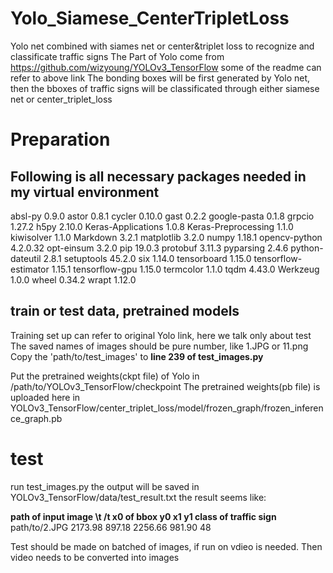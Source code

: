 # Yolo_Siamese_CenterTripletLoss
Yolo net combined with siames net or center&amp;triplet loss to recognize and classificate traffic signs
The Part of Yolo come from https://github.com/wizyoung/YOLOv3_TensorFlow
some of the readme can refer to above link 
The bonding boxes will be first generated by Yolo net, then the bboxes of traffic signs will
be classificated through either siamese net or center_triplet_loss

# Preparation
## Following is all necessary packages needed in my virtual environment
absl-py              0.9.0
astor                0.8.1
cycler               0.10.0
gast                 0.2.2
google-pasta         0.1.8
grpcio               1.27.2
h5py                 2.10.0
Keras-Applications   1.0.8
Keras-Preprocessing  1.1.0
kiwisolver           1.1.0
Markdown             3.2.1
matplotlib           3.2.0
numpy                1.18.1
opencv-python        4.2.0.32
opt-einsum           3.2.0
pip                  19.0.3
protobuf             3.11.3
pyparsing            2.4.6
python-dateutil      2.8.1
setuptools           45.2.0
six                  1.14.0
tensorboard          1.15.0
tensorflow-estimator 1.15.1
tensorflow-gpu       1.15.0
termcolor            1.1.0
tqdm                 4.43.0
Werkzeug             1.0.0
wheel                0.34.2
wrapt                1.12.0

## train or test data, pretrained models
Training set up can refer to original Yolo link, here we talk only about test
The saved names of images should be pure number, like 1.JPG or 11.png
Copy the 'path/to/test_images' to **line 239 of test_images.py** 

Put the pretrained weights(ckpt file) of Yolo in /path/to/YOLOv3_TensorFlow/checkpoint
The pretrained weights(pb file) is uploaded here in YOLOv3_TensorFlow/center_triplet_loss/model/frozen_graph/frozen_inference_graph.pb


# test
run test_images.py
the output will be saved in YOLOv3_TensorFlow/data/test_result.txt
the result seems like:

**path of input image     \t /t  x0 of bbox          y0                x1            y1           class of traffic sign**      
      path/to/2.JPG           2173.98         897.18            2256.66      981.90                    48
      
Test should be made on batched of images, if run on vdieo is needed. Then video needs to be converted into images

